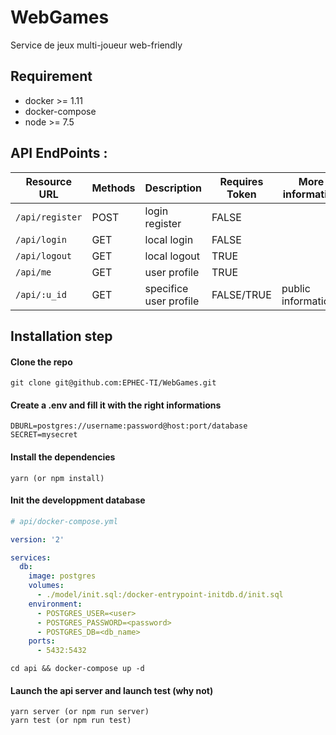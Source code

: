 # WebGames
Service de jeux multi-joueur web-friendly

## Requirement
- docker >= 1.11
- docker-compose
- node >= 7.5

## API EndPoints :

| Resource URL | Methods | Description | Requires Token | More information |
| -------- | ------------- | --------- |--------------- | ---------------- |
| `/api/register` | POST | login register | FALSE | 
| `/api/login` | GET | local login | FALSE | 
| `/api/logout`| GET | local logout | TRUE |
| `/api/me`| GET | user profile | TRUE |
| `/api/:u_id` | GET | specifice user profile | FALSE/TRUE | public informations |

## Installation step

#### Clone the repo
```
git clone git@github.com:EPHEC-TI/WebGames.git
```

#### Create a .env and fill it with the right informations
```
DBURL=postgres://username:password@host:port/database
SECRET=mysecret
```

#### Install the dependencies
```
yarn (or npm install)
```

#### Init the developpment database
```yml
# api/docker-compose.yml

version: '2'

services:
  db:
    image: postgres
    volumes:
      - ./model/init.sql:/docker-entrypoint-initdb.d/init.sql
    environment:
      - POSTGRES_USER=<user>
      - POSTGRES_PASSWORD=<password>
      - POSTGRES_DB=<db_name>
    ports:
      - 5432:5432
```

```
cd api && docker-compose up -d
```

#### Launch the api server and launch test (why not)
```
yarn server (or npm run server)
yarn test (or npm run test)
```
